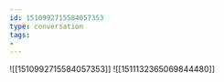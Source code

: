 ```yaml
---
id: 1510992715584057353
type: conversation
tags:
- 
---
```

![[1510992715584057353]]
![[1511132365069844480]]

